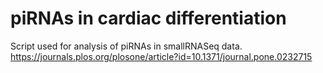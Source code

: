 # piRNAs in cardiac differentiation

Script used for analysis of piRNAs in smallRNASeq data.
https://journals.plos.org/plosone/article?id=10.1371/journal.pone.0232715
